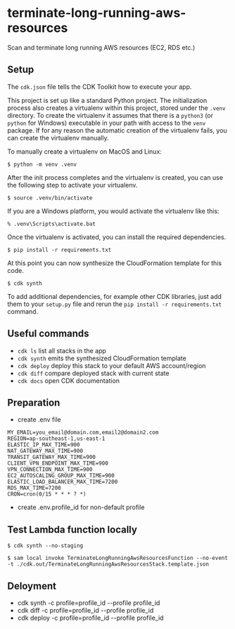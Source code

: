 # terminate-long-running-aws-resources
Scan and terminate long running AWS resources (EC2, RDS etc.)

## Setup
The `cdk.json` file tells the CDK Toolkit how to execute your app.

This project is set up like a standard Python project.  The initialization
process also creates a virtualenv within this project, stored under the `.venv`
directory.  To create the virtualenv it assumes that there is a `python3`
(or `python` for Windows) executable in your path with access to the `venv`
package. If for any reason the automatic creation of the virtualenv fails,
you can create the virtualenv manually.

To manually create a virtualenv on MacOS and Linux:

```
$ python -m venv .venv
```

After the init process completes and the virtualenv is created, you can use the following
step to activate your virtualenv.

```
$ source .venv/bin/activate
```

If you are a Windows platform, you would activate the virtualenv like this:

```
% .venv\Scripts\activate.bat
```

Once the virtualenv is activated, you can install the required dependencies.

```
$ pip install -r requirements.txt
```

At this point you can now synthesize the CloudFormation template for this code.

```
$ cdk synth
```

To add additional dependencies, for example other CDK libraries, just add
them to your `setup.py` file and rerun the `pip install -r requirements.txt`
command.

## Useful commands

 * `cdk ls`          list all stacks in the app
 * `cdk synth`       emits the synthesized CloudFormation template
 * `cdk deploy`      deploy this stack to your default AWS account/region
 * `cdk diff`        compare deployed stack with current state
 * `cdk docs`        open CDK documentation

## Preparation
- create .env file
```
MY_EMAIL=you_email@domain.com,email2@domain2.com
REGION=ap-southeast-1,us-east-1
ELASTIC_IP_MAX_TIME=900
NAT_GATEWAY_MAX_TIME=900
TRANSIT_GATEWAY_MAX_TIME=900
CLIENT_VPN_ENDPOINT_MAX_TIME=900
VPN_CONNECTION_MAX_TIME=900
EC2_AUTOSCALING_GROUP_MAX_TIME=900
ELASTIC_LOAD_BALANCER_MAX_TIME=7200
RDS_MAX_TIME=7200
CRON=cron(0/15 * * * ? *)
```

- create .env.profile_id for non-default profile
## Test Lambda function locally

```
$ cdk synth --no-staging
```

```
$ sam local invoke TerminateLongRunningAwsResourcesFunction --no-event -t ./cdk.out/TerminateLongRunningAwsResourcesStack.template.json
```

## Deloyment
- cdk synth -c profile=profile_id --profile profile_id
- cdk diff -c profile=profile_id --profile profile_id
- cdk deploy -c profile=profile_id --profile profile_id